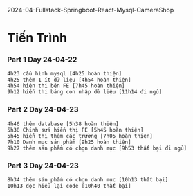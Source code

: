 2024-04-Fullstack-Springboot-React-Mysql-CameraShop

# Tiến Trình

### Part 1 Day 24-04-22
```
4h23 cấu hình mysql [4h25 hoàn thiện]
4h25 thêm 1 ít dữ liệu [4h54 hoàn thiện]
4h54 hiện thị bên FE [7h45 hoàn thiện]
9h12 hiển thị bảng con nhập dữ liệu [11h14 đi ngủ]
```
### Part 2 Day 24-04-23
```
4h46 thêm database [5h38 hoàn thiện]
5h38 Chỉnh sửa hiển thị FE [5h45 hoàn thiện]
5h45 hiển thị thêm các trường [7h05 hoàn thiện]
7h10 Danh mục sản phẩm [9h25 hoàn thiện]
9h27 thêm sản phẩm có chọn danh mục [9h53 thất bại đi ngủ]
```
### Part 3 Day 24-04-23
```
8h34 thêm sản phẩm có chọn danh mục [10h13 thất bại]
10h13 đọc hiểu lại code [10h40 thất bại]
```